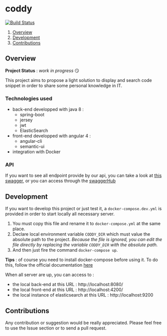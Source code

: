 # coddy
[![Build Status](https://travis-ci.org/Crunchy-Torch/coddy.svg?branch=master)](https://travis-ci.org/Crunchy-Torch/coddy)

1. [Overview](#overview)  
2. [Development](#development)
3. [Contributions](#contributions)

## Overview

**Project Status** : *work in progress* :smirk:

This project aims to propose a light solution to display and search code snippet in order to share some personal knowledge in IT.

### Technologies used

* back-end developped with java 8 :
  * spring-boot
  * jersey
  * jwt
  * ElasticSearch
* front-end developped with angular 4 :
  * angular-cli
  * semantic-ui
* integration with Docker

### API
If you want to see all endpoint provide by our api, you can take a look at [this swagger](./docs/api-swagger.yml), 
or you can access through the [swaggerHub](https://app.swaggerhub.com/apis/Nexucis/Coddy/1.0.0)

## Development

If you want to develop this project or just test it, a `docker-compose.dev.yml` is provided in order to start locally all necessary server.

1. You must copy this file and rename it to `docker-compose.yml` at the same place. 
2. Declare local environment variable `CODDY_DIR` which must value the absolute path to the project. *Because the file is ignored, you can edit the file directly by replacing the variable `CODDY_DIR` with the absolute path.*
3. And then just fire the command `docker-compose up`.

**Tips** : of course you need to install docker-compose before using it. To do this, follow the official documentation [here](https://docs.docker.com/compose/install/)

When all server are up, you can access to :

* the local back-end at this URL : http://localhost:8080/
* the local front-end at this URL : http://localhost:4200/
* the local instance of elasticsearch at this URL : http://localhost:9200

## Contributions

Any contribution or suggestion would be really appreciated. Please feel free to use the Issue section or to send a pull request.
